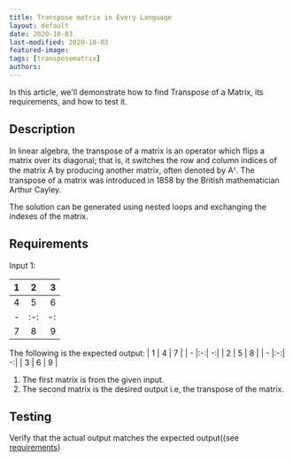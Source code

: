 ```yaml
---
title: Transpose matrix in Every Language
layout: default
date: 2020-10-03
last-modified: 2020-10-03
featured-image:
tags: [transposematrix]
authors:
---
```


In this article, we'll demonstrate how to find Transpose of a Matrix, its requirements, and how
to test it.

## Description

In linear algebra, the transpose of a matrix is an operator which flips a matrix over its diagonal; that is, it switches the row and column indices of the matrix A by producing another matrix, often denoted by Aᵀ. The transpose of a matrix was introduced in 1858 by the British mathematician Arthur Cayley.

The solution can be generated using nested loops and exchanging the indexes of the matrix.

## Requirements
Input 1:

| 1 | 2 | 3 |
| - |:-:| -:|
| 4 | 5 | 6 |
| - |:-:| -:|
| 7 | 8 | 9 |

The following is the expected output:
| 1 | 4 | 7 |
| - |:-:| -:|
| 2 | 5 | 8 |
| - |:-:| -:|
| 3 | 6 | 9 |

1.  The first matrix is from the given input.
2.  The second  matrix is the desired output i.e, the transpose of the matrix.

## Testing

Verify that the actual output matches the expected output((see [requirements][1])

[1]: #requirements
